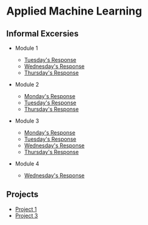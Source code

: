 # Applied Machine Learning

## Informal Excersies
- Module 1
    - [Tuesday's Response](tues1.md)
    - [Wednesday's Response](weds1.md)
    - [Thursday's Response](thurs1.md)
  


    
- Module 2
    - [Monday's Response](mon2.md)
    - [Tuesday's Response](tues2.md)
    - [Thursday's Response](thurs2.md)
  

  
- Module 3
    - [Monday's Response](mon3.md)
    - [Tuesday's Response](tues3.md)
    - [Wednesday's Response](https://huatao-wm.github.io/data310/week3/wed3.html)
    - [Thursday's Response](thurs3.md)
  
- Module 4
    - [Wednesday's Response](weds4.md)


## Projects
- [Project 1](project1.md)
- [Project 3](Project3.md)
